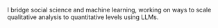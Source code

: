 I bridge social science and machine learning, working on ways to scale qualitative analysis to quantitative levels using LLMs.
